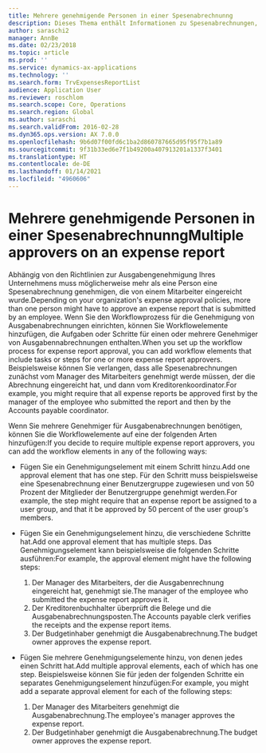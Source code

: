 ```yaml
---
title: Mehrere genehmigende Personen in einer Spesenabrechnunng
description: Dieses Thema enthält Informationen zu Spesenabrechnungen, die von mehreren Personen genehmigt werden müssen.
author: saraschi2
manager: AnnBe
ms.date: 02/23/2018
ms.topic: article
ms.prod: ''
ms.service: dynamics-ax-applications
ms.technology: ''
ms.search.form: TrvExpensesReportList
audience: Application User
ms.reviewer: roschlom
ms.search.scope: Core, Operations
ms.search.region: Global
ms.author: saraschi
ms.search.validFrom: 2016-02-28
ms.dyn365.ops.version: AX 7.0.0
ms.openlocfilehash: 9b6d07f00fd6c1ba2d860787665d95f95f7b1a89
ms.sourcegitcommit: 9f31b33ed6e7f1b49200a407913201a1337f3401
ms.translationtype: HT
ms.contentlocale: de-DE
ms.lasthandoff: 01/14/2021
ms.locfileid: "4960606"
---
```

# <a name="multiple-approvers-on-an-expense-report"></a><span data-ttu-id="89edb-103">Mehrere genehmigende Personen in einer Spesenabrechnunng</span><span class="sxs-lookup"><span data-stu-id="89edb-103">Multiple approvers on an expense report</span></span>

<span data-ttu-id="89edb-104">Abhängig von den Richtlinien zur Ausgabengenehmigung Ihres Unternehmens muss möglicherweise mehr als eine Person eine Spesenabrechnung genehmigen, die von einem Mitarbeiter eingereicht wurde.</span><span class="sxs-lookup"><span data-stu-id="89edb-104">Depending on your organization's expense approval policies, more than one person might have to approve an expense report that is submitted by an employee.</span></span> <span data-ttu-id="89edb-105">Wenn Sie den Workflowprozess für die Genehmigung von Ausgabenabrechnungen einrichten, können Sie Workflowelemente hinzufügen, die Aufgaben oder Schritte für einen oder mehrere Genehmiger von Ausgabennabrechnungen enthalten.</span><span class="sxs-lookup"><span data-stu-id="89edb-105">When you set up the workflow process for expense report approval, you can add workflow elements that include tasks or steps for one or more expense report approvers.</span></span> <span data-ttu-id="89edb-106">Beispielsweise können Sie verlangen, dass alle Spesenabrechnungen zunächst vom Manager des Mitarbeiters genehmigt werde müssen, der die Abrechnung eingereicht hat, und dann vom Kreditorenkoordinator.</span><span class="sxs-lookup"><span data-stu-id="89edb-106">For example, you might require that all expense reports be approved first by the manager of the employee who submitted the report and then by the Accounts payable coordinator.</span></span>

<span data-ttu-id="89edb-107">Wenn Sie mehrere Genehmiger für Ausgabenabrechnungen benötigen, können Sie die Workflowelemente auf eine der folgenden Arten hinzufügen:</span><span class="sxs-lookup"><span data-stu-id="89edb-107">If you decide to require multiple expense report approvers, you can add the workflow elements in any of the following ways:</span></span>

- <span data-ttu-id="89edb-108">Fügen Sie ein Genehmigungselement mit einem Schritt hinzu.</span><span class="sxs-lookup"><span data-stu-id="89edb-108">Add one approval element that has one step.</span></span> <span data-ttu-id="89edb-109">Für den Schritt muss beispielsweise eine Spesenabrechnung einer Benutzergruppe zugewiesen und von 50 Prozent der Mitglieder der Benutzergruppe genehmigt werden.</span><span class="sxs-lookup"><span data-stu-id="89edb-109">For example, the step might require that an expense report be assigned to a user group, and that it be approved by 50 percent of the user group's members.</span></span>
- <span data-ttu-id="89edb-110">Fügen Sie ein Genehmigungselement hinzu, die verschiedene Schritte hat.</span><span class="sxs-lookup"><span data-stu-id="89edb-110">Add one approval element that has multiple steps.</span></span> <span data-ttu-id="89edb-111">Das Genehmigungselement kann beispielsweise die folgenden Schritte ausführen:</span><span class="sxs-lookup"><span data-stu-id="89edb-111">For example, the approval element might have the following steps:</span></span>

    1. <span data-ttu-id="89edb-112">Der Manager des Mitarbeiters, der die Ausgabenrechnung eingereicht hat, genehmigt sie.</span><span class="sxs-lookup"><span data-stu-id="89edb-112">The manager of the employee who submitted the expense report approves it.</span></span>
    2. <span data-ttu-id="89edb-113">Der Kreditorenbuchhalter überprüft die Belege und die Ausgabenabrechnungsposten.</span><span class="sxs-lookup"><span data-stu-id="89edb-113">The Accounts payable clerk verifies the receipts and the expense report items.</span></span>
    3. <span data-ttu-id="89edb-114">Der Budgetinhaber genehmigt die Ausgabenabrechnung.</span><span class="sxs-lookup"><span data-stu-id="89edb-114">The budget owner approves the expense report.</span></span>

- <span data-ttu-id="89edb-115">Fügen Sie mehrere Genehmigungselemente hinzu, von denen jedes einen Schritt hat.</span><span class="sxs-lookup"><span data-stu-id="89edb-115">Add multiple approval elements, each of which has one step.</span></span> <span data-ttu-id="89edb-116">Beispielsweise können Sie für jeden der folgenden Schritte ein separates Genehmigungselement hinzufügen:</span><span class="sxs-lookup"><span data-stu-id="89edb-116">For example, you might add a separate approval element for each of the following steps:</span></span>

    1. <span data-ttu-id="89edb-117">Der Manager des Mitarbeiters genehmigt die Ausgabenabrechnung.</span><span class="sxs-lookup"><span data-stu-id="89edb-117">The employee's manager approves the expense report.</span></span>
    2. <span data-ttu-id="89edb-118">Der Budgetinhaber genehmigt die Ausgabenabrechnung.</span><span class="sxs-lookup"><span data-stu-id="89edb-118">The budget owner approves the expense report.</span></span>
